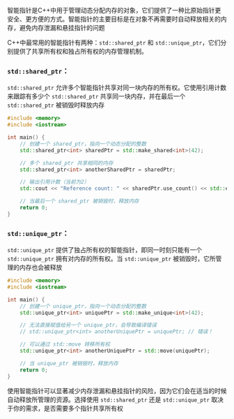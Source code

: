
智能指针是C++中用于管理动态分配内存的对象，它们提供了一种比原始指针更安全、更方便的方式。智能指针的主要目标是在对象不再需要时自动释放相关的内存，避免内存泄漏和悬挂指针的问题

C++中最常用的智能指针有两种：`std::shared_ptr` 和 `std::unique_ptr`，它们分别提供了共享所有权和独占所有权的内存管理机制。

### `std::shared_ptr`：

`std::shared_ptr` 允许多个智能指针共享对同一块内存的所有权。它使用引用计数来跟踪有多少个 `std::shared_ptr` 共享同一块内存，并在最后一个 `std::shared_ptr` 被销毁时释放内存

```cpp
#include <memory>
#include <iostream>

int main() {
    // 创建一个 shared_ptr，指向一个动态分配的整数
    std::shared_ptr<int> sharedPtr = std::make_shared<int>(42);

    // 多个 shared_ptr 共享相同的内存
    std::shared_ptr<int> anotherSharedPtr = sharedPtr;

    // 输出引用计数（当前为2）
    std::cout << "Reference count: " << sharedPtr.use_count() << std::endl;

    // 当最后一个 shared_ptr 被销毁时，释放内存
    return 0;
}
```

### `std::unique_ptr`：

`std::unique_ptr` 提供了独占所有权的智能指针，即同一时刻只能有一个 `std::unique_ptr` 拥有对内存的所有权。当 `std::unique_ptr` 被销毁时，它所管理的内存也会被释放

```cpp
#include <memory>
#include <iostream>

int main() {
    // 创建一个 unique_ptr，指向一个动态分配的整数
    std::unique_ptr<int> uniquePtr = std::make_unique<int>(42);

    // 无法直接赋值给另一个 unique_ptr，会导致编译错误
    // std::unique_ptr<int> anotherUniquePtr = uniquePtr; // 错误！

    // 可以通过 std::move 转移所有权
    std::unique_ptr<int> anotherUniquePtr = std::move(uniquePtr);

    // 当 unique_ptr 被销毁时，释放内存
    return 0;
}
```

使用智能指针可以显著减少内存泄漏和悬挂指针的风险，因为它们会在适当的时候自动释放所管理的资源。选择使用 `std::shared_ptr` 还是 `std::unique_ptr` 取决于你的需求，是否需要多个指针共享所有权